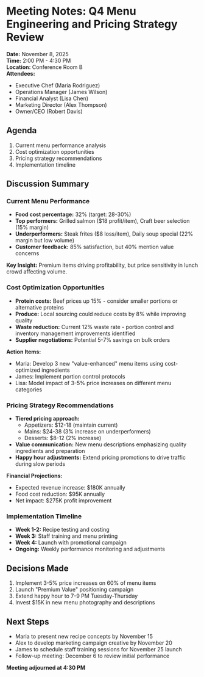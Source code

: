 # Meeting Notes: Q4 Menu Engineering and Pricing Strategy Review

**Date:** November 8, 2025  
**Time:** 2:00 PM - 4:30 PM  
**Location:** Conference Room B  
**Attendees:**  
- Executive Chef (Maria Rodriguez)  
- Operations Manager (James Wilson)  
- Financial Analyst (Lisa Chen)  
- Marketing Director (Alex Thompson)  
- Owner/CEO (Robert Davis)  

## Agenda
1. Current menu performance analysis
2. Cost optimization opportunities
3. Pricing strategy recommendations
4. Implementation timeline

## Discussion Summary

### Current Menu Performance
- **Food cost percentage:** 32% (target: 28-30%)
- **Top performers:** Grilled salmon ($18 profit/item), Craft beer selection (15% margin)
- **Underperformers:** Steak frites ($8 loss/item), Daily soup special (22% margin but low volume)
- **Customer feedback:** 85% satisfaction, but 40% mention value concerns

**Key Insight:** Premium items driving profitability, but price sensitivity in lunch crowd affecting volume.

### Cost Optimization Opportunities
- **Protein costs:** Beef prices up 15% - consider smaller portions or alternative proteins
- **Produce:** Local sourcing could reduce costs by 8% while improving quality
- **Waste reduction:** Current 12% waste rate - portion control and inventory management improvements identified
- **Supplier negotiations:** Potential 5-7% savings on bulk orders

**Action Items:**
- Maria: Develop 3 new "value-enhanced" menu items using cost-optimized ingredients
- James: Implement portion control protocols
- Lisa: Model impact of 3-5% price increases on different menu categories

### Pricing Strategy Recommendations
- **Tiered pricing approach:**
  - Appetizers: $12-18 (maintain current)
  - Mains: $24-38 (3% increase on underperformers)
  - Desserts: $8-12 (2% increase)
- **Value communication:** New menu descriptions emphasizing quality ingredients and preparation
- **Happy hour adjustments:** Extend pricing promotions to drive traffic during slow periods

**Financial Projections:**
- Expected revenue increase: $180K annually
- Food cost reduction: $95K annually
- Net impact: $275K profit improvement

### Implementation Timeline
- **Week 1-2:** Recipe testing and costing
- **Week 3:** Staff training and menu printing
- **Week 4:** Launch with promotional campaign
- **Ongoing:** Weekly performance monitoring and adjustments

## Decisions Made
1. Implement 3-5% price increases on 60% of menu items
2. Launch "Premium Value" positioning campaign
3. Extend happy hour to 7-9 PM Tuesday-Thursday
4. Invest $15K in new menu photography and descriptions

## Next Steps
- Maria to present new recipe concepts by November 15
- Alex to develop marketing campaign creative by November 20
- James to schedule staff training sessions for November 25 launch
- Follow-up meeting: December 6 to review initial performance

**Meeting adjourned at 4:30 PM**